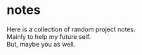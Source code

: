 # notes

Here is a collection of random project notes.<br>
Mainly to help my future self.<br>
But, maybe you as well.<br>